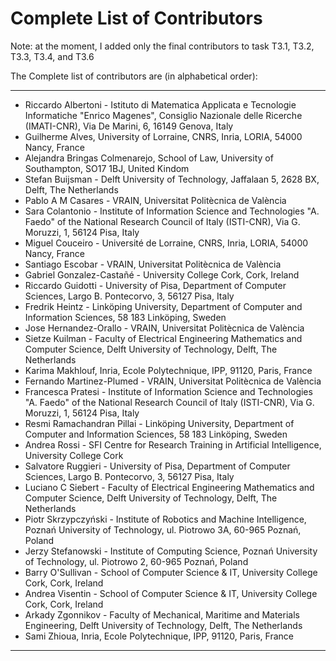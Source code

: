 # Complete List of Contributors

Note: at the moment, I added only the final contributors to task T3.1, T3.2, T3.3, T3.4, and T3.6

The Complete list of contributors are (in alphabetical order):

---
- Riccardo Albertoni - Istituto di Matematica Applicata e Tecnologie Informatiche "Enrico Magenes", Consiglio Nazionale delle Ricerche (IMATI-CNR), Via De Marini, 6, 16149 Genova, Italy <!-- T3.4 -->
- Guilherme Alves, University of Lorraine, CNRS, Inria, LORIA, 54000 Nancy, France <!-- T3.3 -->
- Alejandra Bringas Colmenarejo, School of Law, University of Southampton, SO17 1BJ, United Kindom   <!-- T3.3 -->
- Stefan Buijsman - Delft University of Technology, Jaffalaan 5, 2628 BX, Delft, The Netherlands <!-- T3.3 -->
- Pablo A M Casares - VRAIN, Universitat Politècnica de València <!-- T3.2 -->
- Sara Colantonio - Institute of Information Science and Technologies "A. Faedo" of the National Research Council of Italy (ISTI-CNR), Via G. Moruzzi, 1, 56124 Pisa, Italy <!-- T3.4 -->
- Miguel Couceiro - Université de Lorraine, CNRS, Inria, LORIA, 54000 Nancy, France <!-- T3.3 -->
- Santiago Escobar - VRAIN, Universitat Politècnica de València <!-- T3.2 -->
- Gabriel Gonzalez-Castañé - University College Cork, Cork, Ireland <!-- T3.3 -->
- Riccardo Guidotti - University of Pisa, Department of Computer Sciences, Largo B. Pontecorvo, 3, 56127 Pisa, Italy <!-- T3.1 -->
- Fredrik Heintz - Linköping University, Department of Computer and Information Sciences, 58 183 Linköping, Sweden  <!-- T3.3 -->
- Jose Hernandez-Orallo - VRAIN, Universitat Politècnica de València <!-- T3.2 -->
- Sietze Kuilman - Faculty of Electrical Engineering Mathematics and Computer Science, Delft University of Technology, Delft, The Netherlands <!-- T3.4 -->
- Karima Makhlouf, Inria, Ecole Polytechnique, IPP, 91120, Paris, France <!-- T3.3 -->
- Fernando Martinez-Plumed - VRAIN, Universitat Politècnica de València <!-- T3.2 -->
- Francesca Pratesi - Institute of Information Science and Technologies "A. Faedo" of the National Research Council of Italy (ISTI-CNR), Via G. Moruzzi, 1, 56124 Pisa, Italy <!-- T3.1, T3.4, T3.5 -->
- Resmi Ramachandran Pillai - Linköping University, Department of Computer and Information Sciences, 58 183 Linköping, Sweden  <!-- T3.3 -->
- Andrea Rossi - SFI Centre for Research Training in Artificial Intelligence, University College Cork <!-- T3.6 -->
- Salvatore Ruggieri - University of Pisa, Department of Computer Sciences, Largo B. Pontecorvo, 3, 56127 Pisa, Italy  <!-- T3.3 -->
- Luciano C Siebert - Faculty of Electrical Engineering Mathematics and Computer Science, Delft University of Technology, Delft, The Netherlands <!-- T3.4 -->
- Piotr Skrzypczyński - Institute of Robotics and Machine Intelligence, Poznań University of Technology, ul. Piotrowo 3A, 60-965 Poznań, Poland <!-- T3.4 -->
- Jerzy Stefanowski - Institute of Computing Science, Poznań University of Technology, ul. Piotrowo 2, 60-965 Poznań, Poland <!-- T3.4 -->
- Barry O'Sullivan - School of Computer Science & IT, University College Cork, Cork, Ireland <!-- T3.6 -->
- Andrea Visentin - School of Computer Science & IT, University College Cork, Cork, Ireland <!-- T3.6 -->
- Arkady Zgonnikov - Faculty of Mechanical, Maritime and Materials Engineering, Delft University of Technology, Delft, The Netherlands <!-- T3.4 -->
- Sami Zhioua, Inria, Ecole Polytechnique, IPP, 91120, Paris, France <!-- T3.3 -->



















---


